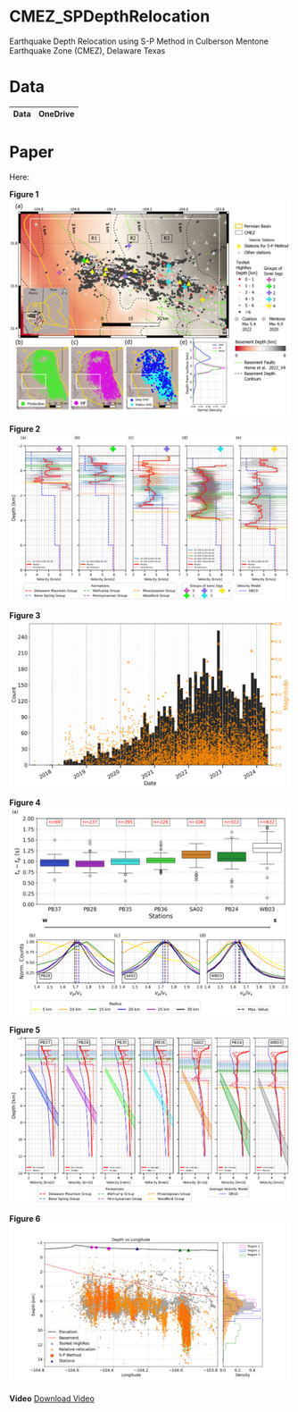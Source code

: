 # CMEZ_SPDepthRelocation
Earthquake Depth Relocation using S-P Method in Culberson Mentone Earthquake Zone (CMEZ), Delaware Texas 

# Data

| Data | OneDrive |
|---|---|


# Paper

Here:

**Figure 1**
![fig1](paper/fig1.png)  

**Figure 2**
![fig2](paper/fig2.png)  

**Figure 3**
![fig3](paper/fig3.png)  

**Figure 4**
![fig4](paper/fig4.png) 

**Figure 5**
![fig5](paper/fig5.png) 

**Figure 6**
![fig6](paper/fig6.png) 

**Video**
[Download Video](paper/animation.zip) 

